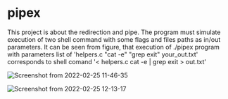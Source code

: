 # pipex
This project is about the redirection and pipe. The program must simulate execution of two shell command with some flags and files paths as in/out parameters. It can be seen from figure, that execution of ./pipex program with parameters list of 'helpers.c "cat -e" "grep exit" your_out.txt' corresponds to shell comand '< helpers.c cat -e | grep exit > out.txt'

![Screenshot from 2022-02-25 11-46-35](https://user-images.githubusercontent.com/87668146/155684216-dda74446-ccc3-4e8a-ae06-52f0626e1aea.png)

![Screenshot from 2022-02-25 12-13-17](https://user-images.githubusercontent.com/87668146/155688365-4ca10079-0dbf-429b-b852-402c222b3d2a.png)

